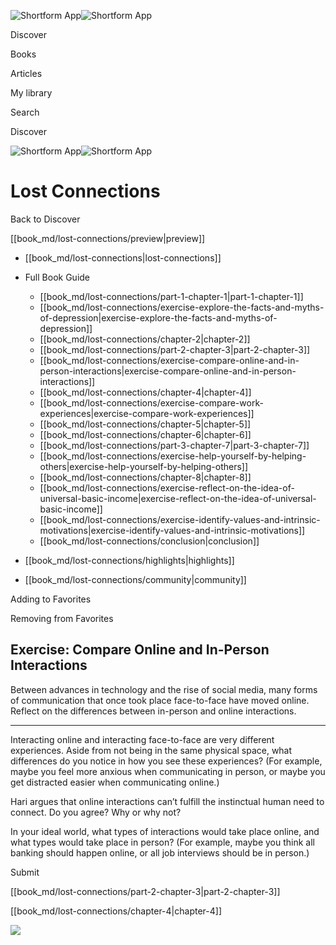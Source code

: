 ![Shortform App](/img/logo.36a2399e.svg)![Shortform App](/img/logo-dark.70c1b072.svg)

Discover

Books

Articles

My library

Search

Discover

![Shortform App](/img/logo.36a2399e.svg)![Shortform App](/img/logo-dark.70c1b072.svg)

# Lost Connections

Back to Discover

[[book_md/lost-connections/preview|preview]]

  * [[book_md/lost-connections|lost-connections]]
  * Full Book Guide

    * [[book_md/lost-connections/part-1-chapter-1|part-1-chapter-1]]
    * [[book_md/lost-connections/exercise-explore-the-facts-and-myths-of-depression|exercise-explore-the-facts-and-myths-of-depression]]
    * [[book_md/lost-connections/chapter-2|chapter-2]]
    * [[book_md/lost-connections/part-2-chapter-3|part-2-chapter-3]]
    * [[book_md/lost-connections/exercise-compare-online-and-in-person-interactions|exercise-compare-online-and-in-person-interactions]]
    * [[book_md/lost-connections/chapter-4|chapter-4]]
    * [[book_md/lost-connections/exercise-compare-work-experiences|exercise-compare-work-experiences]]
    * [[book_md/lost-connections/chapter-5|chapter-5]]
    * [[book_md/lost-connections/chapter-6|chapter-6]]
    * [[book_md/lost-connections/part-3-chapter-7|part-3-chapter-7]]
    * [[book_md/lost-connections/exercise-help-yourself-by-helping-others|exercise-help-yourself-by-helping-others]]
    * [[book_md/lost-connections/chapter-8|chapter-8]]
    * [[book_md/lost-connections/exercise-reflect-on-the-idea-of-universal-basic-income|exercise-reflect-on-the-idea-of-universal-basic-income]]
    * [[book_md/lost-connections/exercise-identify-values-and-intrinsic-motivations|exercise-identify-values-and-intrinsic-motivations]]
    * [[book_md/lost-connections/conclusion|conclusion]]
  * [[book_md/lost-connections/highlights|highlights]]
  * [[book_md/lost-connections/community|community]]



Adding to Favorites 

Removing from Favorites 

## Exercise: Compare Online and In-Person Interactions

Between advances in technology and the rise of social media, many forms of communication that once took place face-to-face have moved online. Reflect on the differences between in-person and online interactions.

* * *

Interacting online and interacting face-to-face are very different experiences. Aside from not being in the same physical space, what differences do you notice in how you see these experiences? (For example, maybe you feel more anxious when communicating in person, or maybe you get distracted easier when communicating online.)

Hari argues that online interactions can’t fulfill the instinctual human need to connect. Do you agree? Why or why not?

In your ideal world, what types of interactions would take place online, and what types would take place in person? (For example, maybe you think all banking should happen online, or all job interviews should be in person.)

Submit 

[[book_md/lost-connections/part-2-chapter-3|part-2-chapter-3]]

[[book_md/lost-connections/chapter-4|chapter-4]]

![](https://bat.bing.com/action/0?ti=56018282&Ver=2&mid=130d9918-c254-44c5-8c29-f21352de49ee&sid=f30c5e70639211ee87d33f0876d93783&vid=f30c9700639211eeb3a75d830392c94f&vids=0&msclkid=N&pi=0&lg=en-US&sw=800&sh=600&sc=24&nwd=1&tl=Shortform%20%7C%20Lost%20Connections&p=https%3A%2F%2Fwww.shortform.com%2Fapp%2Fbook%2Flost-connections%2Fexercise-compare-online-and-in-person-interactions&r=&lt=423&evt=pageLoad&sv=1&rn=216744)

